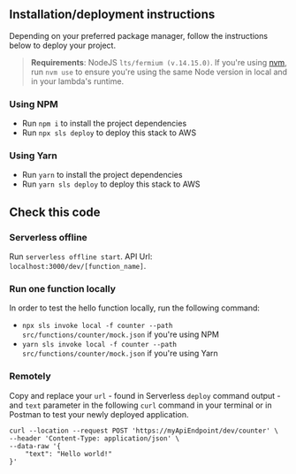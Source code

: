## Installation/deployment instructions

Depending on your preferred package manager, follow the instructions below to deploy your project.

> **Requirements**: NodeJS `lts/fermium (v.14.15.0)`. If you're using [nvm](https://github.com/nvm-sh/nvm), run `nvm use` to ensure you're using the same Node version in local and in your lambda's runtime.

### Using NPM

- Run `npm i` to install the project dependencies
- Run `npx sls deploy` to deploy this stack to AWS

### Using Yarn

- Run `yarn` to install the project dependencies
- Run `yarn sls deploy` to deploy this stack to AWS


## Check this code

### Serverless offline
Run `serverless offline start`. API Url: `localhost:3000/dev/[function_name]`.

### Run one function locally

In order to test the hello function locally, run the following command:

- `npx sls invoke local -f counter --path src/functions/counter/mock.json` if you're using NPM
- `yarn sls invoke local -f counter --path src/functions/counter/mock.json` if you're using Yarn

### Remotely

Copy and replace your `url` - found in Serverless `deploy` command output - and `text` parameter in the following `curl` command in your terminal or in Postman to test your newly deployed application.

```
curl --location --request POST 'https://myApiEndpoint/dev/counter' \
--header 'Content-Type: application/json' \
--data-raw '{
    "text": "Hello world!"
}'
```
